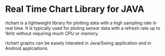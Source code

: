 Real Time Chart Library for JAVA
================================

rtchart is a lightweight library for plotting data with a high sampling rate in real time. 
It is typically used for ploting sensor data with a refresh rate up to 1kHz without requiring much CPU or memory.

rtchart graphs can be easely interated in Java/Swing application and in Android applciations.

